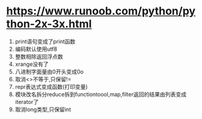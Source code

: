 # https://www.runoob.com/python/python-2x-3x.html
1. print语句变成了print函数
2. 编码默认使用utf8
3. 整数相除返回浮点数
4. xrange没有了
5. 八进制字面量由0开头变成0o
6. 取消<>不等于,只保留!=
7. repr表达式变成函数(打印变量)
8. 模块改名拆分reduce拆到functiontoool,map,filter返回的结果由列表变成iterator了
9. 取消long类型,只保留int
